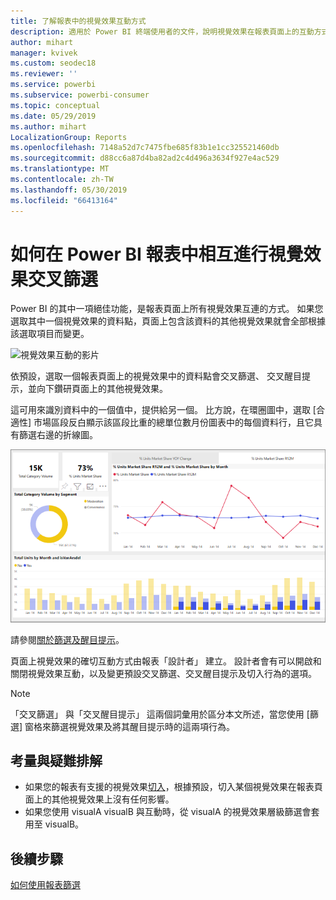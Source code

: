 ```yaml
---
title: 了解報表中的視覺效果互動方式
description: 適用於 Power BI 終端使用者的文件，說明視覺效果在報表頁面上的互動方式。
author: mihart
manager: kvivek
ms.custom: seodec18
ms.reviewer: ''
ms.service: powerbi
ms.subservice: powerbi-consumer
ms.topic: conceptual
ms.date: 05/29/2019
ms.author: mihart
LocalizationGroup: Reports
ms.openlocfilehash: 7148a52d7c7475fbe685f83b1e1cc325521460db
ms.sourcegitcommit: d88cc6a87d4ba82ad2c4d496a3634f927e4ac529
ms.translationtype: MT
ms.contentlocale: zh-TW
ms.lasthandoff: 05/30/2019
ms.locfileid: "66413164"
---
```

# <a name="how-visuals-cross-filter-each-other-in-a-power-bi-report"></a>如何在 Power BI 報表中相互進行視覺效果交叉篩選
Power BI 的其中一項絕佳功能，是報表頁面上所有視覺效果互連的方式。 如果您選取其中一個視覺效果的資料點，頁面上包含該資料的其他視覺效果就會全部根據該選取項目而變更。 

![視覺效果互動的影片](media/end-user-interactions/interactions.gif)

依預設，選取一個報表頁面上的視覺效果中的資料點會交叉篩選、 交叉醒目提示，並向下鑽研頁面上的其他視覺效果。 

這可用來識別資料中的一個值中，提供給另一個。 比方說，在環圈圖中，選取 [合適性] 市場區段反白顯示該區段比重的總單位數月份圖表中的每個資料行，且它具有篩選右邊的折線圖。

![映像的視覺效果互動](media/end-user-interactions/power-bi-interactions.png)

請參閱[關於篩選及醒目提示](../power-bi-reports-filters-and-highlighting.md)。 

頁面上視覺效果的確切互動方式由報表「設計者」  建立。 設計者會有可以開啟和關閉視覺效果互動，以及變更預設交叉篩選、交叉醒目提示及切入行為的選項。 
  
> [!NOTE]
> 「交叉篩選」  與「交叉醒目提示」  這兩個詞彙用於區分本文所述，當您使用 [篩選]  窗格來篩選視覺效果及將其醒目提示時的這兩項行為。  

## <a name="considerations-and-troubleshooting"></a>考量與疑難排解
- 如果您的報表有支援的視覺效果[切入](../power-bi-visualization-drill-down.md)，根據預設，切入某個視覺效果在報表頁面上的其他視覺效果上沒有任何影響。     
- 如果您使用 visualA visualB 與互動時，從 visualA 的視覺效果層級篩選會套用至 visualB。

## <a name="next-steps"></a>後續步驟
[如何使用報表篩選](../power-bi-how-to-report-filter.md)
